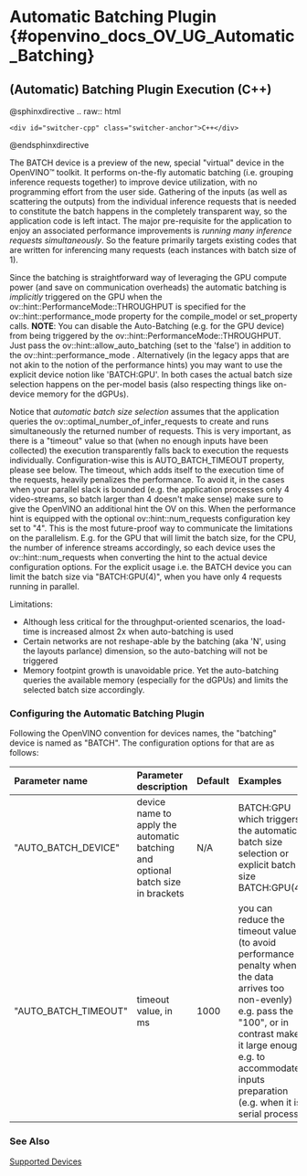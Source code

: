 # Automatic Batching Plugin {#openvino_docs_OV_UG_Automatic_Batching}

## (Automatic) Batching Plugin Execution (C++)

@sphinxdirective
.. raw:: html

    <div id="switcher-cpp" class="switcher-anchor">C++</div>
@endsphinxdirective

The BATCH device is a preview of the new, special "virtual" device in the OpenVINO™ toolkit. It performs on-the-fly automatic batching (i.e. grouping inference requests together) to improve device utilization, with no programming effort from the user side.
Gathering of the inputs (as well as scattering the outputs) from the individual inference requests that is needed to constitute the batch happens in the completely transparent way, so the application code is left intact. The major pre-requisite for the application to enjoy an associated performance improvements is *running many inference requests simultaneously*.
So the feature primarily targets existing codes that are written for inferencing many requests (each instances with batch size of 1).
  
Since the batching is straightforward way of leveraging the GPU compute power (and save on communication overheads) the automatic batching is _implicitly_ triggered on the GPU when the ov::hint::PerformanceMode::THROUGHPUT is specified for the ov::hint::performance_mode property for the compile_model or set_property calls. 
**NOTE**: You can disable the Auto-Batching (e.g. for the GPU device) from being triggered by the ov::hint::PerformanceMode::THROUGHPUT. Just pass the ov::hint::allow_auto_batching (set to the 'false') in addition to the ov::hint::performance_mode .
Alternatively (in the legacy apps that are not akin to the notion of the performance hints) you may want to use the explicit device notion like 'BATCH:GPU'. In both cases the actual batch size selection happens on the per-model basis (also respecting things like on-device memory for the dGPUs).

Notice that _automatic batch size selection_ assumes that the application queries the ov::optimal_number_of_infer_requests to create and runs simultaneously the returned number of requests. This is very important, as there is a "timeout" value so that (when no enough inputs have been collected) the execution transparently falls back to execution the requests individually. Configuration-wise this is AUTO_BATCH_TIMEOUT property, please see below.
The timeout, which adds itself to the execution time of the requests, heavily penalizes the performance. To avoid it, in the cases when your parallel slack is bounded (e.g. the application processes only 4 video-streams, so batch larger than 4 doesn't make sense) make sure to give the OpenVINO an additional hint the OV on this.
When the performance hint is equipped with the optional ov::hint::num_requests configuration key set to "4". This is the most future-proof way to communicate the limitations on the parallelism. E.g. for the GPU that will limit the batch size, for the CPU, the number of inference streams <link> accordingly, so each device uses the ov::hint::num_requests when converting the hint to the actual device configuration options.
For the explicit usage i.e. the BATCH device you can limit the batch size via "BATCH:GPU(4)",  when you have only 4 requests running in parallel.

Limitations:
 - Although less critical for the throughput-oriented scenarios, the load-time is increased almost 2x when auto-batching is used 
 - Certain networks are not reshape-able by the batching (aka 'N', using the layouts parlance) dimension, so the auto-batching will not be triggered 
 - Memory footpint growth is unavoidable price. Yet the auto-batching queries the available memory (especially for the dGPUs) and limits the selected batch size accordingly.

 

### Configuring the Automatic Batching Plugin
Following the OpenVINO convention for devices names, the  "batching" device is named as  "BATCH". The configuration options for that are as follows:

| Parameter name     | Parameter description      | Default            |             Examples                                                      |
| :---               | :---                  | :---               |:-----------------------------------------------------------------------------|
| "AUTO_BATCH_DEVICE" | device name to apply the automatic batching and optional batch size in brackets | N/A | BATCH:GPU which triggers the automatic batch size selection or explicit batch size BATCH:GPU(4)     |
| "AUTO_BATCH_TIMEOUT" | timeout value, in ms | 1000 |  you can reduce the timeout value (to avoid performance penalty when the data arrives too non-evenly) e.g. pass the "100", or in contrast make it large enough e.g. to accommodate inputs preparation (e.g. when it is serial process)     |

### See Also
[Supported Devices](supported_plugins/Supported_Devices.md)